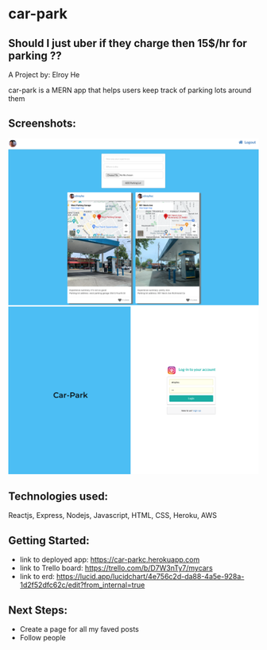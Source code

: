 
# car-park

## Should I just uber if they charge then 15$/hr for parking ??

A Project by: Elroy He

car-park is a MERN app that helps users keep track of parking lots around them

## Screenshots:

![Screen Shot](/public/sc2.png)
![Screen Shot](/public/sc1.png)

## Technologies used:

Reactjs, Express, Nodejs, Javascript, HTML, CSS, Heroku, AWS

## Getting Started:

  * link to deployed app: https://car-parkc.herokuapp.com
  * link to Trello board: https://trello.com/b/D7W3nTy7/mycars
  * link to erd: https://lucid.app/lucidchart/4e756c2d-da88-4a5e-928a-1d2f52dfc62c/edit?from_internal=true
## Next Steps:

  * Create a page for all my faved posts
  * Follow people
